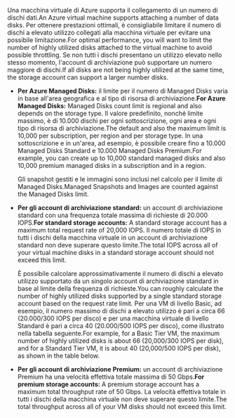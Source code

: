 <span data-ttu-id="5ec7e-101">Una macchina virtuale di Azure supporta il collegamento di un numero di dischi dati.</span><span class="sxs-lookup"><span data-stu-id="5ec7e-101">An Azure virtual machine supports attaching a number of data disks.</span></span> <span data-ttu-id="5ec7e-102">Per ottenere prestazioni ottimali, è consigliabile limitare il numero di dischi a elevato utilizzo collegati alla macchina virtuale per evitare una possibile limitazione.</span><span class="sxs-lookup"><span data-stu-id="5ec7e-102">For optimal performance, you will want to limit the number of highly utilized disks attached to the virtual machine to avoid possible throttling.</span></span> <span data-ttu-id="5ec7e-103">Se non tutti i dischi presentano un utilizzo elevato nello stesso momento, l'account di archiviazione può supportare un numero maggiore di dischi.</span><span class="sxs-lookup"><span data-stu-id="5ec7e-103">If all disks are not being highly utilized at the same time, the storage account can support a larger number disks.</span></span>

* <span data-ttu-id="5ec7e-104">**Per Azure Managed Disks:** il limite per il numero di Managed Disks varia in base all'area geografica e al tipo di risorsa di archiviazione.</span><span class="sxs-lookup"><span data-stu-id="5ec7e-104">**For Azure Managed Disks:** Managed Disks count limit is regional and also depends on the storage type.</span></span> <span data-ttu-id="5ec7e-105">Il valore predefinito, nonché limite massimo, è di 10.000 dischi per ogni sottoscrizione, ogni area e ogni tipo di risorsa di archiviazione.</span><span class="sxs-lookup"><span data-stu-id="5ec7e-105">The default and also the maximum limit is 10,000 per subscription, per region and per storage type.</span></span> <span data-ttu-id="5ec7e-106">In una sottoscrizione e in un'area, ad esempio, è possibile creare fino a 10.000 Managed Disks Standard e 10.000 Managed Disks Premium.</span><span class="sxs-lookup"><span data-stu-id="5ec7e-106">For example, you can create up to 10,000 standard managed disks and also 10,000 premium managed disks in a subscription and in a region.</span></span> 

    <span data-ttu-id="5ec7e-107">Gli snapshot gestiti e le immagini sono inclusi nel calcolo per il limite di Managed Disks.</span><span class="sxs-lookup"><span data-stu-id="5ec7e-107">Managed Snapshots and Images are counted against the Managed Disks limit.</span></span>

* <span data-ttu-id="5ec7e-108">**Per gli account di archiviazione standard:** un account di archiviazione standard con una frequenza totale massima di richieste di 20.000 IOPS.</span><span class="sxs-lookup"><span data-stu-id="5ec7e-108">**For standard storage accounts:** A standard storage account has a maximum total request rate of 20,000 IOPS.</span></span> <span data-ttu-id="5ec7e-109">Il numero totale di IOPS in tutti i dischi della macchina virtuale in un account di archiviazione standard non deve superare questo limite.</span><span class="sxs-lookup"><span data-stu-id="5ec7e-109">The total IOPS across all of your virtual machine disks in a standard storage account should not exceed this limit.</span></span>
  
    <span data-ttu-id="5ec7e-110">È possibile calcolare approssimativamente il numero di dischi a elevato utilizzo supportato da un singolo account di archiviazione standard in base al limite della frequenza di richieste.</span><span class="sxs-lookup"><span data-stu-id="5ec7e-110">You can roughly calculate the number of highly utilized disks supported by a single standard storage account based on the request rate limit.</span></span> <span data-ttu-id="5ec7e-111">Per una VM di livello Basic, ad esempio, il numero massimo di dischi a elevato utilizzo è pari a circa 66 (20.000/300 IOPS per disco) e per una macchina virtuale di livello Standard è pari a circa 40 (20.000/500 IOPS per disco), come illustrato nella tabella seguente.</span><span class="sxs-lookup"><span data-stu-id="5ec7e-111">For example, for a Basic Tier VM, the maximum number of highly utilized disks is about 66 (20,000/300 IOPS per disk), and for a Standard Tier VM, it is about 40 (20,000/500 IOPS per disk), as shown in the table below.</span></span> 
* <span data-ttu-id="5ec7e-112">**Per gli account di archiviazione Premium:** un account di archiviazione Premium ha una velocità effettiva totale massima di 50 Gbps.</span><span class="sxs-lookup"><span data-stu-id="5ec7e-112">**For premium storage accounts:** A premium storage account has a maximum total throughput rate of 50 Gbps.</span></span> <span data-ttu-id="5ec7e-113">La velocità effettiva totale in tutti i dischi della macchina virtuale non deve superare questo limite.</span><span class="sxs-lookup"><span data-stu-id="5ec7e-113">The total throughput across all of your VM disks should not exceed this limit.</span></span>

